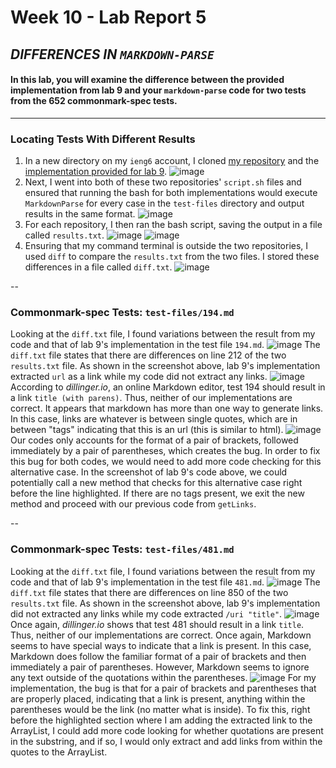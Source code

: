 # Week 10 - Lab Report 5
## ***DIFFERENCES IN `MARKDOWN-PARSE`***

#### In this lab, you will examine the difference between the provided implementation from lab 9 and your `markdown-parse` code for two tests from the 652 commonmark-spec tests.
---
### **Locating Tests With Different Results**
1. In a new directory on my `ieng6` account, I cloned [my repository](https://github.com/aliu104/markdown-parse) and the [implementation provided for lab 9](https://github.com/ucsd-cse15l-w22/markdown-parse).
![image](labreport5-screenshots/labreport5-1.1.png)
2. Next, I went into both of these two repositories' `script.sh` files and ensured that running the bash for both implementations would execute `MarkdownParse` for every case in the `test-files` directory and output results in the same format.
![image](labreport5-screenshots/labreport5-1.2.png)
3. For each repository, I then ran the bash script, saving the output in a file called `results.txt`.
![image](labreport5-screenshots/labreport5-1.3.png)
![image](labreport5-screenshots/labreport5-1.4.png)
4. Ensuring that my command terminal is outside the two repositories, I used `diff` to compare the `results.txt` from the two files. I stored these differences in a file called `diff.txt`.
![image](labreport5-screenshots/labreport5-1.5.png)

--
### **Commonmark-spec Tests: `test-files/194.md`**
Looking at the `diff.txt` file, I found variations between the result from my code and that of lab 9's implementation in the test file `194.md`.
![image](labreport5-screenshots/labreport5-2.1.png)
The `diff.txt` file states that there are differences on line 212 of the two `results.txt` file. As shown in the screenshot above, lab 9's implementation extracted `url` as a link while my code did not extract any links.
![image](labreport5-screenshots/labreport5-2.2.jpg)
According to *dillinger.io*, an online Markdown editor, test 194 should result in a link `title (with parens)`. Thus, neither of our implementations are correct. It appears that markdown has more than one way to generate links. In this case, links are whatever is between single quotes, which are in between "tags" indicating that this is an url (this is similar to html). 
![image](labreport5-screenshots/labreport5-2.3.png)
Our codes only accounts for the format of a pair of brackets, followed immediately by a pair of parentheses, which creates the bug. In order to fix this bug for both codes, we would need to add more code checking for this alternative case. In the screenshot of lab 9's code above, we could potentially call a new method that checks for this alternative case right before the line highlighted. If there are no tags present, we exit the new method and proceed with our previous code from `getLinks`.

--
### **Commonmark-spec Tests: `test-files/481.md`**
Looking at the `diff.txt` file, I found variations between the result from my code and that of lab 9's implementation in the test file `481.md`.
![image](labreport5-screenshots/labreport5-3.1.png)
The `diff.txt` file states that there are differences on line 850 of the two `results.txt` file. As shown in the screenshot above, lab 9's implementation did not extracted any links while my code extracted `/uri "title"`.
![image](labreport5-screenshots/labreport5-3.2.jpg)
Once again, *dillinger.io* shows that test 481 should result in a link `title`. Thus, neither of our implementations are correct. Once again, Markdown seems to have special ways to indicate that a link is present. In this case, Markdown does follow the familiar format of a pair of brackets and then immediately a pair of parentheses. However, Markdown seems to ignore any text outside of the quotations within the parentheses. 
![image](labreport5-screenshots/labreport5-3.3.png)
For my implementation, the bug is that for a pair of brackets and parentheses that are properly placed, indicating that a link is present, anything within the parentheses would be the link (no matter what is inside). To fix this, right before the highlighted section where I am adding the extracted link to the ArrayList, I could add more code looking for whether quotations are present in the substring, and if so, I would only extract and add links from within the quotes to the ArrayList.